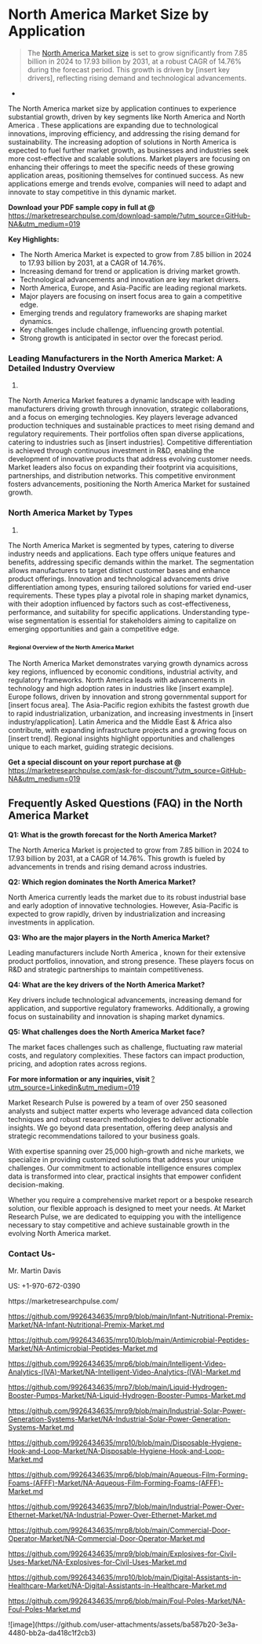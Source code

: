 <h1>North America  Market&nbsp;Size by Application</h1><blockquote><p>The <a href="https://marketresearchpulse.com/download-sample/?utm_source=GitHub-NA&amp;utm_medium=019">North America  Market size</a> is set to grow significantly from 7.85 billion in 2024 to 17.93 billion by 2031, at a robust CAGR of 14.76% during the forecast period. This growth is driven by [insert key drivers], reflecting rising demand and technological advancements.</p></blockquote><ul><li></li></ul><p>The North America  market size by application continues to experience substantial growth, driven by key segments like North America  and North America . These applications are expanding due to technological innovations, improving efficiency, and addressing the rising demand for sustainability. The increasing adoption of solutions in North America  is expected to fuel further market growth, as businesses and industries seek more cost-effective and scalable solutions. Market players are focusing on enhancing their offerings to meet the specific needs of these growing application areas, positioning themselves for continued success. As new applications emerge and trends evolve, companies will need to adapt and innovate to stay competitive in this dynamic market.</p><p><strong>Download your PDF sample copy in full at @ </strong><a href="https://marketresearchpulse.com/download-sample/?utm_source=GitHub-NA&amp;utm_medium=019">https://marketresearchpulse.com/download-sample/?utm_source=GitHub-NA&amp;utm_medium=019</a></p><p><strong>Key Highlights: </strong></p><ul><li>The North America  Market is expected to grow from 7.85 billion in 2024 to 17.93 billion by 2031, at a CAGR of 14.76%.</li><li>Increasing demand for trend or application is driving market growth.</li><li>Technological advancements and innovation are key market drivers.</li><li>North America, Europe, and Asia-Pacific are leading regional markets.</li><li>Major players are focusing on insert focus area to gain a competitive edge.</li><li>Emerging trends and regulatory frameworks are shaping market dynamics.</li><li>Key challenges include challenge, influencing growth potential.</li><li>Strong growth is anticipated in sector over the forecast period.</li></ul><h3>Leading Manufacturers in the North America  Market: A Detailed Industry Overview</h3><ol><li></li></ol><div class="flex max-w-full flex-col flex-grow"><div class="min-h-8 text-message flex w-full flex-col items-end gap-2 whitespace-normal break-words [.text-message+&amp;]:mt-5" dir="auto" data-message-author-role="assistant" data-message-id="fd8432e4-4910-450d-b182-61b7bfb0a01f" data-message-model-slug="gpt-4o"><div class="flex w-full flex-col gap-1 empty:hidden first:pt-[3px]"><div class="markdown prose w-full break-words dark:prose-invert light"><p>The North America  Market features a dynamic landscape with leading manufacturers driving growth through innovation, strategic collaborations, and a focus on emerging technologies. Key players leverage advanced production techniques and sustainable practices to meet rising demand and regulatory requirements. Their portfolios often span diverse applications, catering to industries such as [insert industries]. Competitive differentiation is achieved through continuous investment in R&amp;D, enabling the development of innovative products that address evolving customer needs. Market leaders also focus on expanding their footprint via acquisitions, partnerships, and distribution networks. This competitive environment fosters advancements, positioning the North America  Market for sustained growth.</p></div></div></div></div><h3>North America  Market by Types</h3><ol><li></li></ol><div class="flex max-w-full flex-col flex-grow"><div class="min-h-8 text-message flex w-full flex-col items-end gap-2 whitespace-normal break-words [.text-message+&amp;]:mt-5" dir="auto" data-message-author-role="assistant" data-message-id="084470be-0bb7-4664-bddf-5156b4f41249" data-message-model-slug="gpt-4o-mini"><div class="flex w-full flex-col gap-1 empty:hidden first:pt-[3px]"><div class="markdown prose w-full break-words dark:prose-invert light"><p>The North America  Market is segmented by types, catering to diverse industry needs and applications. Each type offers unique features and benefits, addressing specific demands within the market. The segmentation allows manufacturers to target distinct customer bases and enhance product offerings. Innovation and technological advancements drive differentiation among types, ensuring tailored solutions for varied end-user requirements. These types play a pivotal role in shaping market dynamics, with their adoption influenced by factors such as cost-effectiveness, performance, and suitability for specific applications. Understanding type-wise segmentation is essential for stakeholders aiming to capitalize on emerging opportunities and gain a competitive edge.</p></div></div></div></div><h3><span style="font-size: 11px;">Regional Overview of the North America  Market</span></h3><div class="flex max-w-full flex-col flex-grow"><div class="min-h-8 text-message flex w-full flex-col items-end gap-2 whitespace-normal break-words [.text-message+&amp;]:mt-5" dir="auto" data-message-author-role="assistant" data-message-id="e9038762-ce64-4e30-91c9-9bd413514231" data-message-model-slug="gpt-4o-mini"><div class="flex w-full flex-col gap-1 empty:hidden first:pt-[3px]"><div class="markdown prose w-full break-words dark:prose-invert light"><p>The North America  Market demonstrates varying growth dynamics across key regions, influenced by economic conditions, industrial activity, and regulatory frameworks. North America leads with advancements in technology and high adoption rates in industries like [insert example]. Europe follows, driven by innovation and strong governmental support for [insert focus area]. The Asia-Pacific region exhibits the fastest growth due to rapid industrialization, urbanization, and increasing investments in [insert industry/application]. Latin America and the Middle East &amp; Africa also contribute, with expanding infrastructure projects and a growing focus on [insert trend]. Regional insights highlight opportunities and challenges unique to each market, guiding strategic decisions.</p></div></div></div></div><p><strong>Get a special discount on your report purchase at @ </strong><a href="https://marketresearchpulse.com/ask-for-discount/?utm_source=GitHub-NA&amp;utm_medium=019">https://marketresearchpulse.com/ask-for-discount/?utm_source=GitHub-NA&amp;utm_medium=019</a></p><h2>Frequently Asked Questions (FAQ) in the North America  Market</h2><p><strong>Q1: What is the growth forecast for the North America  Market?</strong></p><p>The North America  Market is projected to grow from 7.85 billion in 2024 to 17.93 billion by 2031, at a CAGR of 14.76%. This growth is fueled by advancements in trends and rising demand across industries.</p><p><strong>Q2: Which region dominates the North America  Market?</strong></p><p>North America currently leads the market due to its robust industrial base and early adoption of innovative technologies. However, Asia-Pacific is expected to grow rapidly, driven by industrialization and increasing investments in application.</p><p><strong>Q3: Who are the major players in the North America  Market?</strong></p><p>Leading manufacturers include North America , known for their extensive product portfolios, innovation, and strong presence. These players focus on R&amp;D and strategic partnerships to maintain competitiveness.</p><p><strong>Q4: What are the key drivers of the North America  Market?</strong></p><p>Key drivers include technological advancements, increasing demand for application, and supportive regulatory frameworks. Additionally, a growing focus on sustainability and innovation is shaping market dynamics.</p><p><strong>Q5: What challenges does the North America  Market face?</strong></p><p>The market faces challenges such as challenge, fluctuating raw material costs, and regulatory complexities. These factors can impact production, pricing, and adoption rates across regions.</p><p><strong>For more information or any inquiries, visit&nbsp;</strong><a href="?utm_source=Linkedin&utm_medium=019">?utm_source=Linkedin&utm_medium=019</a></p><p>Market Research Pulse is powered by a team of over 250 seasoned analysts and subject matter experts who leverage advanced data collection techniques and robust research methodologies to deliver actionable insights. We go beyond data presentation, offering deep analysis and strategic recommendations tailored to your business goals.</p><p>With expertise spanning over 25,000 high-growth and niche markets, we specialize in providing customized solutions that address your unique challenges. Our commitment to actionable intelligence ensures complex data is transformed into clear, practical insights that empower confident decision-making.</p><p>Whether you require a comprehensive market report or a bespoke research solution, our flexible approach is designed to meet your needs. At Market Research Pulse, we are dedicated to equipping you with the intelligence necessary to stay competitive and achieve sustainable growth in the evolving North America  market.</p><h3><strong>Contact Us-</strong></h3><p>Mr. Martin Davis</p><p>US: +1-970-672-0390</p><p>https://marketresearchpulse.com/</p><p><a href="https://github.com/9926434635/mrp9/blob/main/Infant-Nutritional-Premix-Market/NA-Infant-Nutritional-Premix-Market.md">https://github.com/9926434635/mrp9/blob/main/Infant-Nutritional-Premix-Market/NA-Infant-Nutritional-Premix-Market.md</a></p><p><a href="https://github.com/9926434635/mrp10/blob/main/Antimicrobial-Peptides-Market/NA-Antimicrobial-Peptides-Market.md">https://github.com/9926434635/mrp10/blob/main/Antimicrobial-Peptides-Market/NA-Antimicrobial-Peptides-Market.md</a></p><p><a href="https://github.com/9926434635/mrp6/blob/main/Intelligent-Video-Analytics-(IVA)-Market/NA-Intelligent-Video-Analytics-(IVA)-Market.md">https://github.com/9926434635/mrp6/blob/main/Intelligent-Video-Analytics-(IVA)-Market/NA-Intelligent-Video-Analytics-(IVA)-Market.md</a></p><p><a href="https://github.com/9926434635/mrp7/blob/main/Liquid-Hydrogen-Booster-Pumps-Market/NA-Liquid-Hydrogen-Booster-Pumps-Market.md">https://github.com/9926434635/mrp7/blob/main/Liquid-Hydrogen-Booster-Pumps-Market/NA-Liquid-Hydrogen-Booster-Pumps-Market.md</a></p><p><a href="https://github.com/9926434635/mrp9/blob/main/Industrial-Solar-Power-Generation-Systems-Market/NA-Industrial-Solar-Power-Generation-Systems-Market.md">https://github.com/9926434635/mrp9/blob/main/Industrial-Solar-Power-Generation-Systems-Market/NA-Industrial-Solar-Power-Generation-Systems-Market.md</a></p><p><a href="https://github.com/9926434635/mrp10/blob/main/Disposable-Hygiene-Hook-and-Loop-Market/NA-Disposable-Hygiene-Hook-and-Loop-Market.md">https://github.com/9926434635/mrp10/blob/main/Disposable-Hygiene-Hook-and-Loop-Market/NA-Disposable-Hygiene-Hook-and-Loop-Market.md</a></p><p><a href="https://github.com/9926434635/mrp6/blob/main/Aqueous-Film-Forming-Foams-(AFFF)-Market/NA-Aqueous-Film-Forming-Foams-(AFFF)-Market.md">https://github.com/9926434635/mrp6/blob/main/Aqueous-Film-Forming-Foams-(AFFF)-Market/NA-Aqueous-Film-Forming-Foams-(AFFF)-Market.md</a></p><p><a href="https://github.com/9926434635/mrp7/blob/main/Industrial-Power-Over-Ethernet-Market/NA-Industrial-Power-Over-Ethernet-Market.md">https://github.com/9926434635/mrp7/blob/main/Industrial-Power-Over-Ethernet-Market/NA-Industrial-Power-Over-Ethernet-Market.md</a></p><p><a href="https://github.com/9926434635/mrp8/blob/main/Commercial-Door-Operator-Market/NA-Commercial-Door-Operator-Market.md">https://github.com/9926434635/mrp8/blob/main/Commercial-Door-Operator-Market/NA-Commercial-Door-Operator-Market.md</a></p><p><a href="https://github.com/9926434635/mrp9/blob/main/Explosives-for-Civil-Uses-Market/NA-Explosives-for-Civil-Uses-Market.md">https://github.com/9926434635/mrp9/blob/main/Explosives-for-Civil-Uses-Market/NA-Explosives-for-Civil-Uses-Market.md</a></p><p><a href="https://github.com/9926434635/mrp10/blob/main/Digital-Assistants-in-Healthcare-Market/NA-Digital-Assistants-in-Healthcare-Market.md">https://github.com/9926434635/mrp10/blob/main/Digital-Assistants-in-Healthcare-Market/NA-Digital-Assistants-in-Healthcare-Market.md</a></p><p><a href="https://github.com/9926434635/mrp6/blob/main/Foul-Poles-Market/NA-Foul-Poles-Market.md">https://github.com/9926434635/mrp6/blob/main/Foul-Poles-Market/NA-Foul-Poles-Market.md</a></p>
![image](https://github.com/user-attachments/assets/ba587b20-3e3a-4480-bb2a-da418c1f2cb3)
